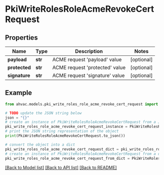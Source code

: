 # PkiWriteRolesRoleAcmeRevokeCertRequest


## Properties

Name | Type | Description | Notes
------------ | ------------- | ------------- | -------------
**payload** | **str** | ACME request &#39;payload&#39; value | [optional] 
**protected** | **str** | ACME request &#39;protected&#39; value | [optional] 
**signature** | **str** | ACME request &#39;signature&#39; value | [optional] 

## Example

```python
from ahvac.models.pki_write_roles_role_acme_revoke_cert_request import PkiWriteRolesRoleAcmeRevokeCertRequest

# TODO update the JSON string below
json = "{}"
# create an instance of PkiWriteRolesRoleAcmeRevokeCertRequest from a JSON string
pki_write_roles_role_acme_revoke_cert_request_instance = PkiWriteRolesRoleAcmeRevokeCertRequest.from_json(json)
# print the JSON string representation of the object
print(PkiWriteRolesRoleAcmeRevokeCertRequest.to_json())

# convert the object into a dict
pki_write_roles_role_acme_revoke_cert_request_dict = pki_write_roles_role_acme_revoke_cert_request_instance.to_dict()
# create an instance of PkiWriteRolesRoleAcmeRevokeCertRequest from a dict
pki_write_roles_role_acme_revoke_cert_request_from_dict = PkiWriteRolesRoleAcmeRevokeCertRequest.from_dict(pki_write_roles_role_acme_revoke_cert_request_dict)
```
[[Back to Model list]](../README.md#documentation-for-models) [[Back to API list]](../README.md#documentation-for-api-endpoints) [[Back to README]](../README.md)


